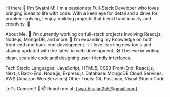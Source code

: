 Hi there 👋 I'm Swathi M!
I'm a passionate Full-Stack Developer who loves bringing ideas to life with code. With a keen eye for detail and a drive for problem-solving, I enjoy building projects that blend functionality and creativity. 🚀

About Me:
🔭 I’m currently working on full-stack projects involving React.js, Node.js, MongoDB, and more.
🌱 I’m expanding my knowledge on both front-end and back-end development.
💡 I love learning new tools and staying updated with the latest in web development.
🛠️ I believe in writing clean, scalable code and designing user-friendly interfaces.


Tech Stack:
Languages: JavaScript, HTML5, CSS3
Front-End: React.js, Next.js
Back-End: Node.js, Express.js
Database: MongoDB
Cloud Services: AWS (Amazon Web Services)
Other Tools: Git, Postman, Visual Studio Code

Let's Connect! 🤝
📫 Reach me at: [swathirajan255@gmail.com]

